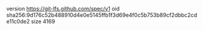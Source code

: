 version https://git-lfs.github.com/spec/v1
oid sha256:9d176c52b488910d4e0e5145ffb1f3d69e4f0c5b753b89cf2dbbc2cde11c0de2
size 4169
